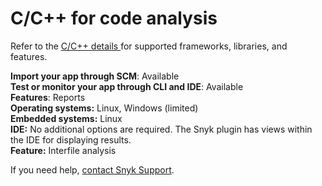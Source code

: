 # C/C++ for code analysis

Refer to the [C/C++ details ](./)for supported frameworks, libraries, and features.

**Import your app through SCM**: Available\
**Test or monitor your app through CLI and IDE**: Available\
**Features**: Reports\
**Operating systems:** Linux, Windows (limited)\
**Embedded systems:** Linux\
**IDE:** No additional options are required. The Snyk plugin has views within the IDE for displaying results.\
**Feature:** Interfile analysis

If you need help, [contact Snyk Support](https://support.snyk.io).
